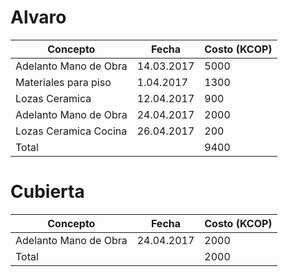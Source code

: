 # Alvaro

|Concepto | Fecha | Costo (KCOP)|
| ------- | ------| ----------- |
| Adelanto Mano de Obra | 14.03.2017 | 5000|
| Materiales para piso | 1.04.2017 | 1300|
| Lozas Ceramica | 12.04.2017 | 900|
| Adelanto Mano de Obra | 24.04.2017 | 2000| 
| Lozas Ceramica Cocina | 26.04.2017 | 200|
|Total | | 9400|

# Cubierta

|Concepto | Fecha | Costo (KCOP)|
| ------- | ------| ----------- |
|Adelanto Mano de Obra | 24.04.2017 | 2000|
|Total | | 2000|
